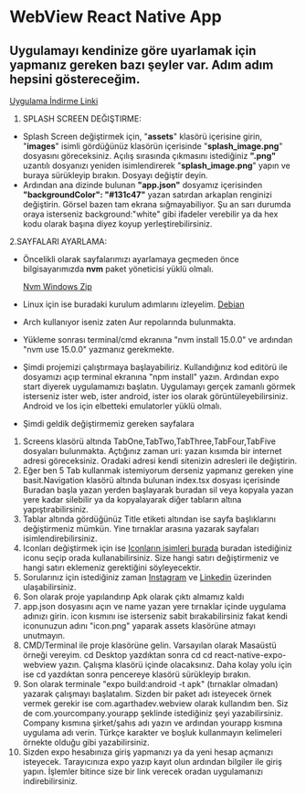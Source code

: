 # WebView React Native App

## Uygulamayı kendinize göre uyarlamak için yapmanız gereken bazı şeyler var. Adım adım hepsini göstereceğim.

[Uygulama İndirme Linki](https://github.com/nickzsche/react-native-expo-webview)

1. SPLASH SCREEN DEĞIŞTIRME:

- Splash Screen değiştirmek için, "**assets**" klasörü içerisine girin, "**images**" isimli gördüğünüz klasörün içerisinde "**splash_image.png**" dosyasını göreceksiniz. Açılış sırasında çıkmasını istediğiniz **".png"** uzantılı dosyanızı yeniden isimlendirerek "**splash_image.png**" yapın ve buraya sürükleyip bırakın. Dosyayı değiştir deyin.
- Ardından ana dizinde bulunan **"app.json"** dosyamız içerisinden **"backgroundColor": "#131c47"** yazan satırdan arkaplan renginizi değiştirin. Görsel bazen tam ekrana sığmayabiliyor. Şu an sarı durumda oraya isterseniz background:"white" gibi ifadeler verebilir ya da hex kodu olarak başına diyez koyup yerleştirebilirsiniz.

2.SAYFALARI AYARLAMA:

- Öncelikli olarak sayfalarımızı ayarlamaya geçmeden önce bilgisayarımızda **nvm** paket yöneticisi yüklü olmalı. 

	[Nvm Windows Zip](https://drive.google.com/file/d/13D7FpGEBQY7TiOgSyXtmAOShByPSxTsW/view?usp=sharing "Nvm Windows Zip")
	
- Linux için ise buradaki kurulum adımlarını izleyelim. 
[Debian](https://tecadmin.net/how-to-install-nvm-on-ubuntu-20-04/ "Debian")
- Arch kullanıyor iseniz zaten Aur repolarında bulunmakta.

- Yükleme sonrası terminal/cmd ekranına "nvm install 15.0.0" ve ardından "nvm use 15.0.0" yazmanız gerekmekte. 
- Şimdi projemizi çalıştırmaya başlayabiliriz. Kullandığınız kod editörü ile dosyamızı açıp terminal ekranına "npm install" yazın. Ardından expo start diyerek uygulamamızı başlatın. Uygulamayı gerçek zamanlı görmek isterseniz ister web, ister android, ister ios olarak görüntüleyebilirsiniz. Android ve Ios için elbetteki emulatorler yüklü olmalı.

- Şimdi geldik değiştirmemiz gereken sayfalara
 1. Screens klasörü altında TabOne,TabTwo,TabThree,TabFour,TabFive dosyaları bulunmakta. Açtığınız zaman uri: yazan kısımda bir internet adresi göreceksiniz. Oradaki adresi kendi sitenizin adresleri ile değiştirin.
 2. Eğer ben 5 Tab kullanmak istemiyorum derseniz yapmanız gereken yine basit.Navigation klasörü altında bulunan index.tsx dosyası içerisinde Buradan başla yazan yerden başlayarak buradan sil veya kopyala yazan yere kadar silebilir ya da kopyalayarak diğer tabların altına yapıştırabilirsiniz. 
 3. Tablar altında gördüğünüz Title etiketi altından ise sayfa başlıklarını değiştirmeniz mümkün. Yine tırnaklar arasına yazarak sayfaları isimlendirebilirsiniz.
 4. Iconları değiştirmek için ise [Iconların isimleri burada](https://icons.expo.fyi/ "Iconların isimleri burada") buradan istediğiniz iconu seçip orada kullanabilirsiniz. Size hangi satırı değiştirmeniz ve hangi satırı eklemeniz gerektiğini söyleyecektir.
 5. Sorularınız için istediğiniz zaman [Instagram](https://instagram.com/nickzsche "Instagram") ve [Linkedin](https://linkedin.com/nickzsche "Linkedin") üzerinden ulaşabilirsiniz. 
 6. Son olarak proje yapılandırıp Apk olarak çıktı almamız kaldı
 7. app.json dosyasını açın ve name yazan yere tırnaklar içinde uygulama adınızı girin. icon kısmını ise isterseniz sabit bırakabilirsiniz fakat kendi iconunuzun adını "icon.png" yaparak assets klasörüne atmayı unutmayın. 
 8. CMD/Terminal ile proje klasörüne gelin. Varsayılan olarak Masaüstü örneği vereyim. cd Desktop yazdıktan sonra cd cd react-native-expo-webview yazın. Çalışma klasörü içinde olacaksınız. Daha kolay yolu için ise cd yazdıktan sonra pencereye klasörü sürükleyip bırakın. 
 9. Son olarak terminale "expo build:android -t apk" (tırnaklar olmadan) yazarak çalışmayı başlatalım. Sizden bir paket adı isteyecek örnek vermek gerekir ise com.agarthadev.webview olarak kullandım ben. Siz de com.yourcompany.yourapp şeklinde istediğiniz şeyi yazabilirsiniz. Company kısmına şirket/şahıs adı yazın ve ardından yourapp kısmına uygulama adı verin. Türkçe karakter ve boşluk kullanmayın kelimeleri örnekte olduğu gibi yazabilirsiniz.
 10. Sizden expo hesabınıza giriş yapmanızı ya da yeni hesap açmanızı isteyecek. Tarayıcınıza expo yazıp kayıt olun ardından bilgiler ile giriş yapın. İşlemler bitince size bir link verecek oradan uygulamanızı indirebilirsiniz. 

